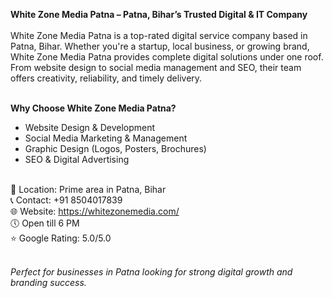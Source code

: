 <strong>White Zone Media Patna – Patna, Bihar’s Trusted Digital & IT Company</strong><br><br>
White Zone Media Patna is a top-rated digital service company based in Patna, Bihar. Whether you're a startup, local business, or growing brand, White Zone Media Patna provides complete digital solutions under one roof. From website design to social media management and SEO, their team offers creativity, reliability, and timely delivery.<br><br>

<b>Why Choose White Zone Media Patna?</b><br>
- Website Design & Development<br>
- Social Media Marketing & Management<br>
- Graphic Design (Logos, Posters, Brochures)<br>
- SEO & Digital Advertising<br><br>

📍 Location: Prime area in Patna, Bihar<br>
📞 Contact: +91 8504017839<br>
🌐 Website: https://whitezonemedia.com/<br>
🕔 Open till 6 PM<br>
⭐ Google Rating: 5.0/5.0<br><br>

<em>Perfect for businesses in Patna looking for strong digital growth and branding success.</em><br>
